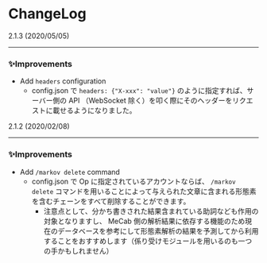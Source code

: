 # ChangeLog

2.1.3 (2020/05/05)

---

### ✨Improvements

- Add `headers` configuration
  - config.json で `headers: {"X-xxx": "value"}` のように指定すれば、サーバー側の API （WebSocket 除く）を叩く際にそのヘッダーをリクエストに載せるようになりました。

2.1.2 (2020/02/08)

---

### ✨Improvements

- Add `/markov delete` command
  - config.json で Op に指定されているアカウントならば、 `/markov delete` コマンドを用いることによって与えられた文章に含まれる形態素を含むチェーンをすべて削除することができます。
    - 注意点として、分かち書きされた結果含まれている助詞なども作用の対象となりますし、 MeCab 側の解析結果に依存する機能のため現在のデータベースを参考にして形態素解析の結果を予測してから利用することをおすすめします（係り受けモジュールを用いるのも一つの手かもしれません）
